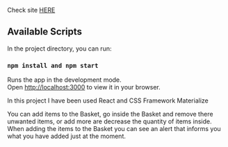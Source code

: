Check site [HERE](https://avichez.github.io/fortnite-shop/)

## Available Scripts

In the project directory, you can run:

### `npm install and npm start`

Runs the app in the development mode.\
Open [http://localhost:3000](http://localhost:3000) to view it in your browser.

In this project I have been used React and CSS Framework Materialize

You can add items to the Basket, go inside the Basket and remove there unwanted items,
or add more are decrease the quantity of items inside.
When adding the items to the Basket you can see an alert that informs you what you have added just at the moment.

